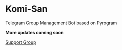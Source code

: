 # Komi-San
Telegram Group Management Bot based on Pyrogram

<b> More updates coming soon </b>

[Support Group](https://t.me/Komisan_Support)
